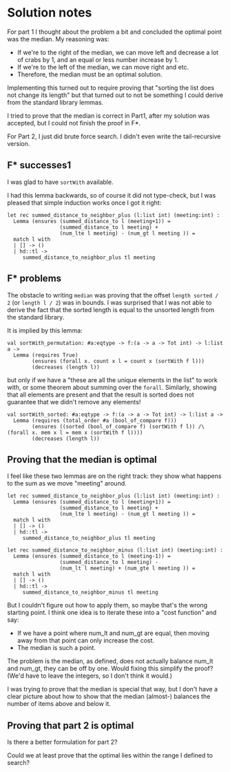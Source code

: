 # Solution notes

For part 1 I thought about the problem a bit and concluded the optimal point
was the median.  My reasoning was:
 * If we're to the right of the median, we can move left and
   decrease a lot of crabs by 1, and an equal or less number increase by 1.
 * If we're to the left of the median, we can move right and etc.
 * Therefore, the median must be an optimal solution.

Implementing this turned out to require proving that "sorting the list does
not change its length" but that turned out to not be something I could
derive from the standard library lemmas.

I tried to prove that the median is correct in Part1, after my solution
was accepted, but I could not finish the proof in F*.

For Part 2, I just did brute force search.  I didn't even write the
tail-recursive version.

## F* successes1

I was glad to have `sortWith` available.

I had this lemma backwards, so of course it did not type-check, but
I was pleased that simple induction works once I got it right:

```FStar
let rec summed_distance_to_neighbor_plus (l:list int) (meeting:int) :
  Lemma (ensures (summed_distance_to l (meeting+1)) = 
                 (summed_distance_to l meeting) +
                 (num_lte l meeting) - (num_gt l meeting )) =
  match l with 
  | [] -> ()
  | hd::tl -> 
     summed_distance_to_neighbor_plus tl meeting
```

## F* problems

The obstacle to writing `median` was proving that the offset
`length sorted / 2` (or `length l / 2`) was in bounds.  I was surprised that
I was not able to derive the fact that the sorted length is equal to the
unsorted length from the standard library.

It is implied by this lemma:
```FStar
val sortWith_permutation: #a:eqtype -> f:(a -> a -> Tot int) -> l:list a ->
  Lemma (requires True)
        (ensures (forall x. count x l = count x (sortWith f l)))
        (decreases (length l))
```
but only if we have a "these are all the unique elements in the list" to
work with, or some theorem about summing over the `forall`.  Similarly,
showing that all elements are present and that the result is sorted
does not guarantee that we didn't remove any elements!

```FStar
val sortWith_sorted: #a:eqtype -> f:(a -> a -> Tot int) -> l:list a ->
  Lemma (requires (total_order #a (bool_of_compare f)))
        (ensures ((sorted (bool_of_compare f) (sortWith f l)) /\ (forall x. mem x l = mem x (sortWith f l))))
        (decreases (length l))
```

## Proving that the median is optimal

I feel like these two lemmas are on the right track: they show what
happens to the sum as we move "meeting" around.

```FStar
let rec summed_distance_to_neighbor_plus (l:list int) (meeting:int) :
  Lemma (ensures (summed_distance_to l (meeting+1)) = 
                 (summed_distance_to l meeting) +
                 (num_lte l meeting) - (num_gt l meeting )) =
  match l with 
  | [] -> ()
  | hd::tl -> 
     summed_distance_to_neighbor_plus tl meeting

let rec summed_distance_to_neighbor_minus (l:list int) (meeting:int) :
  Lemma (ensures (summed_distance_to l (meeting-1)) = 
                 (summed_distance_to l meeting) -
                 (num_lt l meeting) + (num_gte l meeting )) =
  match l with 
  | [] -> ()
  | hd::tl -> 
     summed_distance_to_neighbor_minus tl meeting
```

But I couldn't figure out how to apply them, so maybe that's the wrong
starting point.  I think one idea is to iterate these into a "cost function"
and say:
  * If we have a point where num_lt and num_gt are equal, then
    moving away from that point can only increase the cost.
  * The median is such a point.

The problem is the median, as defined, does not actually balance num_lt and
num_gt, they can be off by one.  Would fixing this simplify the proof?
(We'd have to leave the integers, so I don't think it would.)

I was trying to prove that the median is special that way, but I don't
have a clear picture about how to show that the median (almost-) balances
the number of items above and below it.

## Proving that part 2 is optimal

Is there a better formulation for part 2?

Could we at least prove that the optimal lies within the range
I defined to search?
